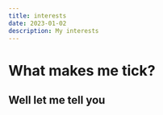 ```yaml
---
title: interests
date: 2023-01-02
description: My interests
---
```

# What makes me tick?
## Well let me tell you